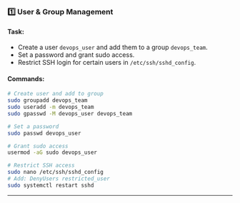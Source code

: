 ### 1️⃣ User & Group Management
#### **Task:**
- Create a user `devops_user` and add them to a group `devops_team`.
- Set a password and grant sudo access.
- Restrict SSH login for certain users in `/etc/ssh/sshd_config`.

#### **Commands:**
```bash
# Create user and add to group
sudo groupadd devops_team
sudo useradd -m devops_team 
sudo gpasswd -M devops_user devops_team

# Set a password 
sudo passwd devops_user

# Grant sudo access
usermod -aG sudo devops_user

# Restrict SSH access
sudo nano /etc/ssh/sshd_config
# Add: DenyUsers restricted_user
sudo systemctl restart sshd
```

---

